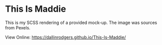 # This Is Maddie

This is my SCSS rendering of a provided mock-up. The image was sources from Pexels. 

View Online: https://dallinrodgers.github.io/This-Is-Maddie/
